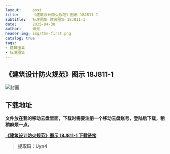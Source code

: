 ```yaml
---
layout:     post
title:      《建筑设计防火规范》图示 18J811-1
subtitle:   标准图集 建筑图集 18J811-1
date:       2025-04-30
author:     峰兄
header-img: img/the-first.png
catalog: true
tags:
- 建筑图集
- 标准图集
---
```

## 《建筑设计防火规范》图示 18J811-1
![封面](https://pic1.imgdb.cn/item/681088e558cb8da5c8d429e1.jpg)

## 下载地址 ##
**文件放在我的移动云盘里面，下载时需要注册一个移动云盘账号，登陆后下载，稍稍麻烦一点。**  
  
[**《建筑设计防火规范》图示 18J811-1 下载链接**](https://caiyun.139.com/m/i?105CfAWbtGnKx)

> **提取码：Uyn4**
